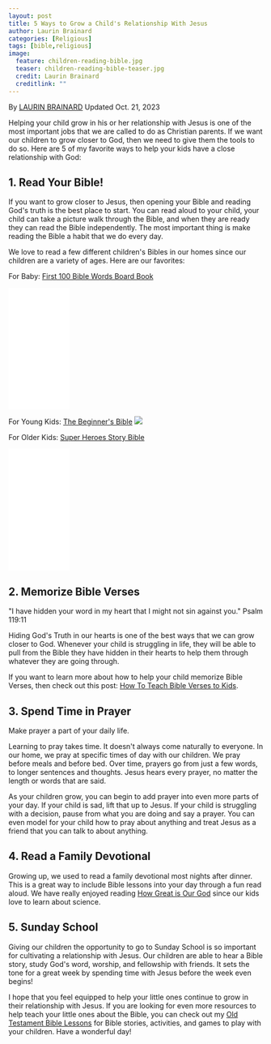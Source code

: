 ```yaml
---
layout: post
title: 5 Ways to Grow a Child's Relationship With Jesus
author: Laurin Brainard
categories: [Religious]
tags: [bible,religious]
image:
  feature: children-reading-bible.jpg
  teaser: children-reading-bible-teaser.jpg
  credit: Laurin Brainard
  creditlink: ""
---
```

By [LAURIN BRAINARD](https://theprimarybrain.com/menu/about/) Updated Oct. 21, 2023

Helping your child grow in his or her relationship with Jesus is one of the most important jobs that we are called to do as Christian parents. If we want our children to grow closer to God, then we need to give them the tools to do so. Here are 5 of my favorite ways to help your kids have a close relationship with God:

## 1. Read Your Bible!
If you want to grow closer to Jesus, then opening your Bible and reading God's truth is the best place to start. You can read aloud to your child, your child can take a picture walk through the Bible, and when they are ready they can read the Bible independently. The most important thing is make reading the Bible a habit that we do every day.

We love to read a few different children's Bibles in our homes since our children are a variety of ages. Here are our favorites:

For Baby: [First 100 Bible Words Board Book](https://amzn.to/3tK1UMU)
<iframe sandbox="allow-popups allow-scripts allow-modals allow-forms allow-same-origin" style="width:120px;height:240px;" marginwidth="0" marginheight="0" scrolling="no" frameborder="0" src="//ws-na.amazon-adsystem.com/widgets/q?ServiceVersion=20070822&OneJS=1&Operation=GetAdHtml&MarketPlace=US&source=ss&ref=as_ss_li_til&ad_type=product_link&tracking_id=theprimarybra-20&language=en_US&marketplace=amazon&region=US&placement=1684490685&asins=1684490685&linkId=c26aaf0db56a85cf13f609eb7c7563f3&show_border=false&link_opens_in_new_window=true"></iframe>

For Young Kids: [The Beginner's Bible](https://amzn.to/3Qs0e3x)
<a href="https://www.amazon.com/Beginners-Bible-Timeless-Childrens-Stories/dp/031075013X?crid=KOOELNQA69E7&keywords=beginners+bible&qid=1697908785&sprefix=beginners+bible%2Caps%2C160&sr=8-1&linkCode=li3&tag=theprimarybra-20&linkId=109b18acc7946fd1578657759380ef4e&language=en_US&ref_=as_li_ss_il" target="_blank"><img border="0" src="//ws-na.amazon-adsystem.com/widgets/q?_encoding=UTF8&ASIN=031075013X&Format=_SL250_&ID=AsinImage&MarketPlace=US&ServiceVersion=20070822&WS=1&tag=theprimarybra-20&language=en_US" ></a><img src="https://ir-na.amazon-adsystem.com/e/ir?t=theprimarybra-20&language=en_US&l=li3&o=1&a=031075013X" width="1" height="1" border="0" alt="" style="border:none !important; margin:0px !important;" />

For Older Kids: [Super Heroes Story Bible](https://amzn.to/404gqLo)
<iframe sandbox="allow-popups allow-scripts allow-modals allow-forms allow-same-origin" style="width:120px;height:240px;" marginwidth="0" marginheight="0" scrolling="no" frameborder="0" src="//ws-na.amazon-adsystem.com/widgets/q?ServiceVersion=20070822&OneJS=1&Operation=GetAdHtml&MarketPlace=US&source=ss&ref=as_ss_li_til&ad_type=product_link&tracking_id=theprimarybra-20&language=en_US&marketplace=amazon&region=US&placement=0310744377&asins=0310744377&linkId=a7e7683cd560d39400ae3cd829c6a44e&show_border=false&link_opens_in_new_window=true"></iframe>

## 2. Memorize Bible Verses
"I have hidden your word in my heart that I might not sin against you." Psalm 119:11 

Hiding God's Truth in our hearts is one of the best ways that we can grow closer to God. Whenever your child is struggling in life, they will be able to pull from the Bible they have hidden in their hearts to help them through whatever they are going through.

If you want to learn more about how to help your child memorize Bible Verses, then check out this post: [How To Teach Bible Verses to Kids](https://theprimarybrain.com/religious/2020/01/31/How-To-Teach-Bible-Verses-To-Kids/).

## 3. Spend Time in Prayer  
Make prayer a part of your daily life. 

Learning to pray takes time. It doesn't always come naturally to everyone. In our home, we pray at specific times of day with our children. We pray before meals and before bed. Over time, prayers go from just a few words, to longer sentences and thoughts. Jesus hears every prayer, no matter the length or words that are said. 

As your children grow, you can begin to add prayer into even more parts of your day. If your child is sad, lift that up to Jesus. If your child is struggling with a decision, pause from what you are doing and say a prayer. You can even model for your child how to pray about anything and treat Jesus as a friend that you can talk to about anything. 

## 4. Read a Family Devotional
Growing up, we used to read a family devotional most nights after dinner. This is a great way to include Bible lessons into your day through a fun read aloud. We have really enjoyed reading [How Great is Our God](https://amzn.to/3Qqo4MZ) since our kids love to learn about science. 

## 5. Sunday School
Giving our children the opportunity to go to Sunday School is so important for cultivating a relationship with Jesus. Our children are able to hear a Bible story, study God's word, worship, and fellowship with friends. It sets the tone for a great week by spending time with Jesus before the week even begins!

I hope that you feel equipped to help your little ones continue to grow in their relationship with Jesus. If you are looking for even more resources to help teach your little ones about the Bible, you can check out my [Old Testament Bible Lessons](https://www.teacherspayteachers.com/Product/Old-Testament-Bible-Lessons-Activities-Curriculum-for-Little-Learners-5415887?utm_source=PB%20Blog&utm_campaign=OT%20Bible%20Bundle) for Bible stories, activities, and games to play with your children. Have a wonderful day!